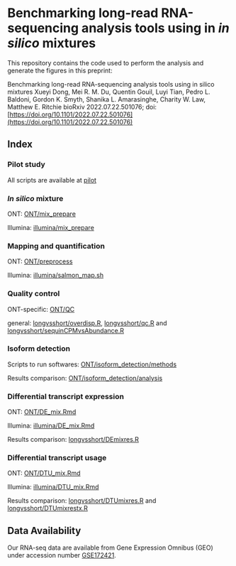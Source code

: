 # Benchmarking long-read RNA-sequencing analysis tools using in *in silico* mixtures

This repository contains the code used to perform the analysis and generate the figures in this preprint:

Benchmarking long-read RNA-sequencing analysis tools using in silico mixtures
Xueyi Dong, Mei R. M. Du, Quentin Gouil, Luyi Tian, Pedro L. Baldoni, Gordon K. Smyth, Shanika L. Amarasinghe, Charity W. Law, Matthew E. Ritchie
bioRxiv 2022.07.22.501076; doi: [https://doi.org/10.1101/2022.07.22.501076](https://doi.org/10.1101/2022.07.22.501076)

## Index

### Pilot study

All scripts are available at [pilot](pilot)

### *In silico* mixture

ONT: [ONT/mix_prepare](ONT/mix_prepare)

Illumina: [illumina/mix_prepare](illumina/mix_prepare)

### Mapping and quantification

ONT: [ONT/preprocess](ONT/preprocess)

Illumina: [illumina/salmon_map.sh](illumina/salmon_map.sh)

### Quality control

ONT-specific: [ONT/QC](ONT/QC)

general: [longvsshort/overdisp.R](longvsshort/overdisp.R), [longvsshort/qc.R](longvsshort/qc.R) and [longvsshort/sequinCPMvsAbundance.R](longvsshort/sequinCPMvsAbundance.R)

### Isoform detection

Scripts to run softwares: [ONT/isoform_detection/methods](ONT/isoform_detection/methods)

Results comparison: [ONT/isoform_detection/analysis](ONT/isoform_detection/analysis)

### Differential transcript expression

ONT: [ONT/DE_mix.Rmd](ONT/DE_mix.Rmd)

Illumina: [illumina/DE_mix.Rmd](illumina/DE_mix.Rmd)

Results comparison: [longvsshort/DEmixres.R](longvsshort/DEmixres.R)

### Differential transcript usage

ONT: [ONT/DTU_mix.Rmd](ONT/DTU_mix.Rmd)

Illumina: [illumina/DTU_mix.Rmd](illumina/DTU_mix.Rmd)

Results comparison: [longvsshort/DTUmixres.R](longvsshort/DTUmixres.R) and [longvsshort/DTUmixrestx.R](longvsshort/DTUmixrestx.R) 

## Data Availability

Our RNA-seq data are available from Gene Expression Omnibus (GEO) under accession number [GSE172421](https://www.ncbi.nlm.nih.gov/geo/query/acc.cgi?acc=GSE172421).
